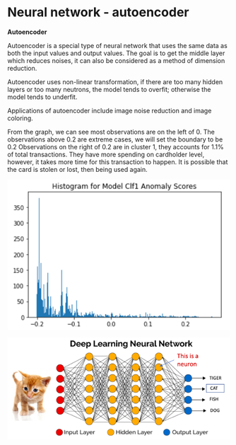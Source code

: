 
# Neural network - autoencoder



**Autoencoder**

Autoencoder is a special type of neural network that uses the same data as both the input values and output values. The goal is to get the middle layer which reduces noises, it can also be considered as a method of dimension reduction. 

Autoencoder uses non-linear transformation, if there are too many hidden layers or too many neutrons, the model tends to overfit; otherwise the model tends to underfit.

Applications of autoencoder include image noise reduction and image coloring. 


From the graph, we can see most observations are on the left of 0. The observations above 0.2 are extreme cases, we will set the boundary to be 0.2 Observations on the right of 0.2 are in cluster 1, they accounts for 1.1% of total transactions. They have more spending on cardholder level, however, it takes more time for this transaction to happen. It is possible that the card is stolen or lost, then being used again. 

![screenshot](Clf1_Anomaly_Scores.png)



![screenshot](img.png)
